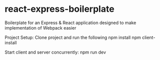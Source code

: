 # react-express-boilerplate
Boilerplate for an Express & React application designed to make implementation of Webpack easier

Project Setup:
Clone project and run the following 
npm install
npm client-install

Start client and server concurrently:
npm run dev
